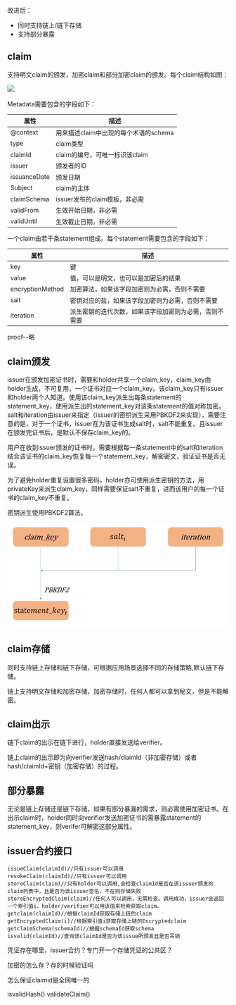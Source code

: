 
改进后：


- 同时支持链上/链下存储
- 支持部分暴露


## claim

支持明文claim的颁发，加密claim和部分加密claim的颁发。每个claim结构如图：

![](newdesign1.png)


Metadata需要包含的字段如下：

|属性|描述|
|------|------|
|@context|用来描述claim中出现的每个术语的schema|
|type|claim类型|
|claimId|claim的编号，可唯一标识该claim
|issuer|颁发者的ID
|issuanceDate|颁发日期
|Subject|claim的主体
|claimSchema|issuer发布的claim模板，非必需
|validFrom|生效开始日期，非必需
|validUntil|生效截止日期，非必需

一个claim由若干条statement组成。每个statement需要包含的字段如下：

|属性|描述|
|------|------|
|key|键|
|value|值，可以是明文，也可以是加密后的结果|
|encryptionMethod|加密算法，如果该字段加密则为必需，否则不需要
|salt|密钥对应的盐，如果该字段加密则为必需，否则不需要
|iteration|派生密钥的迭代次数，如果该字段加密则为必需，否则不需要

proof--略

## claim颁发

issuer在颁发加密证书时，需要和holder共享一个claim_key，claim_key由holder生成，不可复用，一个证书对应一个claim_key。该claim_key只有issuer和holder两个人知道。使用该claim_key派生出每条statement的statement_key，使用派生出的statement_key对该条statement的值对称加密。salt和iteration由issuer来指定（issuer的密钥派生采用PBKDF2来实现），需要注意的是，对于一个证书，issuer在为该证书生成salt时，salt不能重复。且issuer在颁发完证书后，是默认不保存claim_key的。

用户在收到issuer颁发的证书时，需要根据每一条statement中的salt和iteration结合该证书的claim_key恢复每一个statement_key，解密密文，验证证书是否无误。

为了避免holder重复设置很多密码，holder亦可使用派生密钥的方法，用privateKey来派生claim_key，同样需要保证salt不重复，进而该用户的每一个证书的claim_key不重复。

密钥派生使用PBKDF2算法。


![](1.jpg)










## claim存储

同时支持链上存储和链下存储，可根据应用场景选择不同的存储策略,默认链下存储。

链上支持明文存储和加密存储，加密存储时，任何人都可以拿到秘文，但是不能解密。

## claim出示

链下claim的出示在链下进行，holder直接发送给verifier。

链上claim的出示即为向verifier发送hash/claimId（非加密存储）或者hash/claimId+密钥（加密存储）的过程。


## 部分暴露

无论是链上存储还是链下存储，如果有部分暴漏的需求，则必需使用加密证书。在出示claim时，holder同时向verifier发送加密证书的需暴露statement的statement_key，则verifer可解密这部分属性。









## issuer合约接口

```
issueClaim(claimId)//只有issuer可以调用
revokeClaim(claimId)//只有issuer可以调用
storeClaim(claim)//只有holder可以调用,会检查claimId是否在该issuer颁发的claim列表中，且是否为该issuer签名，不在则存储失败
storeEncryptedClaim(claim)//任何人可以调用，无需检查。调用成功，issuer会返回一个索引值i，holder/verifier可以用该值来检索获取claim。
getclaim(claimId)//根据claimId获取存储上链的claim
getEncryptedClaim(i)//根据索引值i获取存储上链的Encryptedclaim
getclaimSchema(schemaId)//根据schemaId获取schema
isvalid(claimId)//查询该claimId是否为该issue所颁发且是否吊销
```

凭证存在哪里，issuer合约？专门开一个存储凭证的公共区？

加密的怎么存？存的时候验证吗

怎么保证claimid是全网唯一的

isvalidHash()
validateClaim()
```

